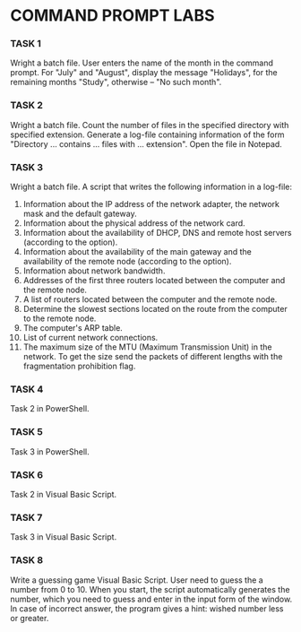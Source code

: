 # COMMAND PROMPT LABS

### TASK 1
Wright a batch file. User enters the name of the month in the command prompt. For "July" and "August", display the message "Holidays", for the remaining months "Study", otherwise – "No such month".

### TASK 2
Wright a batch file. Count the number of files in the specified directory with specified extension. Generate a log-file containing information of the form "Directory ... contains ... files with ... extension". Open the file in Notepad.

### TASK 3
Wright a batch file. A script that writes the following information in a log-file:

1. Information about the IP address of the network adapter, the network mask and the default gateway.
2. Information about the physical address of the network card.
3. Information about the availability of DHCP, DNS and remote host servers (according to the option).
4. Information about the availability of the main gateway and the availability of the remote node (according to the option).
5. Information about network bandwidth.
6. Addresses of the first three routers located between the computer and the remote node.
7. A list of routers located between the computer and the remote node.
8. Determine the slowest sections located on the route from the computer to the remote node.
9. The computer's ARP table.
10. List of current network connections.
11. The maximum size of the MTU (Maximum Transmission Unit) in the network. To get the size send the packets of different lengths with the fragmentation prohibition flag.

### TASK 4
Task 2 in PowerShell.

### TASK 5
Task 3 in PowerShell.

### TASK 6
Task 2 in Visual Basic Script.

### TASK 7
Task 3 in Visual Basic Script.

### TASK 8
Write a guessing game Visual Basic Script. User need to guess the a number from 0 to 10. When you start, the script automatically generates the number, which you need to guess and enter in the input form of the window. In case of incorrect answer, the program gives a hint: wished number less or greater.